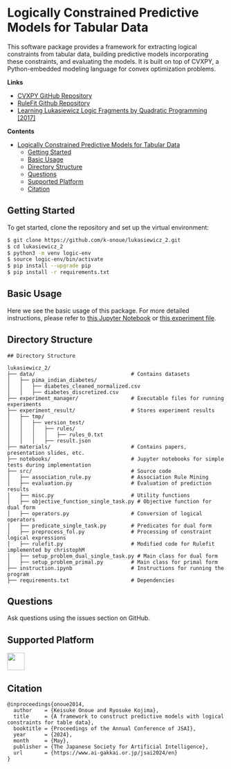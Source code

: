 # Logically Constrained Predictive Models for Tabular Data

This software package provides a framework for extracting logical constraints from tabular data, building predictive models incorporating these constraints, and evaluating the models. It is built on top of CVXPY, a Python-embedded modeling language for convex optimization problems.

__Links__

- [CVXPY GitHub Repository](https://github.com/cvxpy/cvxpy)
- [RuleFit Github Repository](https://github.com/christophM/rulefit)
- [Learning Lukasiewicz Logic Fragments by
Quadratic Programming [2017]](http://ecmlpkdd2017.ijs.si/papers/paperID223.pdf)

__Contents__
- [Logically Constrained Predictive Models for Tabular Data](#logically-constrained-predictive-models-for-tabular-data)
  - [Getting Started](#getting-started)
  - [Basic Usage](#basic-usage)
  - [Directory Structure](#directory-structure)
  - [Questions](#questions)
  - [Supported Platform](#supported-platform)
  - [Citation](#citation)


## Getting Started

To get started, clone the repository and set up the virtual environment:

```sh
$ git clone https://github.com/k-onoue/lukasiewicz_2.git
$ cd lukasiewicz_2
$ python3 -m venv logic-env
$ source logic-env/bin/activate
$ pip install --upgrade pip
$ pip install -r requirements.txt
```


## Basic Usage


Here we see the basic usage of this package. For more detailed instructions, please refer to [this Jupyter Notebook](https://github.com/k-onoue/lukasiewicz_2/blob/main/instruction.ipynb) or [this experiment file](https://github.com/k-onoue/lukasiewicz_2/blob/main/experiment_manager/experiment_1.py).





## Directory Structure

```
## Directory Structure

lukasiewicz_2/
├── data/                               # Contains datasets
│   ├── pima_indian_diabetes/
│   │   ├── diabetes_cleaned_normalized.csv
│   │   ├── diabetes_discretized.csv
├── experiment_manager/                 # Executable files for running experiments
├── experiment_result/                  # Stores experiment results
│   ├── tmp/
│   │   ├── version_test/
│   │   │   ├── rules/
│   │   │   │   ├── rules_0.txt
│   │   │   ├── result.json
├── materials/                          # Contains papers, presentation slides, etc.
├── notebooks/                          # Jupyter notebooks for simple tests during implementation
├── src/                                # Source code
│   ├── association_rule.py             # Association Rule Mining
│   ├── evaluation.py                   # Evaluation of prediction results
│   ├── misc.py                         # Utility functions
│   ├── objective_function_single_task.py # Objective function for dual form
│   ├── operators.py                    # Conversion of logical operators
│   ├── predicate_single_task.py        # Predicates for dual form
│   ├── preprocess_fol.py               # Processing of constraint logical expressions
│   ├── rulefit.py                      # Modified code for Rulefit implemented by christophM
│   ├── setup_problem_dual_single_task.py # Main class for dual form
│   ├── setup_problem_primal.py         # Main class for primal form
├── instruction.ipynb                   # Instructions for running the program
├── requirements.txt                    # Dependencies
```


## Questions

Ask questions using the issues section on GitHub.


## Supported Platform

<img src="https://upload.wikimedia.org/wikipedia/commons/3/35/Tux.svg" height=40px>


## Citation

```
@inproceedings{onoue2014,
  author    = {Keisuke Onoue and Ryosuke Kojima},
  title     = {A framework to construct predictive models with logical constraints for table data},
  booktitle = {Proceedings of the Annual Conference of JSAI},
  year      = {2024},
  month     = {May},
  publisher = {The Japanese Society for Artificial Intelligence},
  url       = {https://www.ai-gakkai.or.jp/jsai2024/en}
}
```






